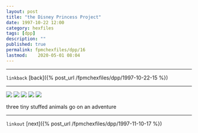 ```yaml
---
layout: post
title: "the Disney Princess Project"
date: 1997-10-22 12:00
category: hexfiles
tags: [dpp]
description: ""
published: true
permalink: fpmchexfiles/dpp/16
lastmod:	2020-05-01 08:04
---
```


*****
`linkback`
[back]({% post_url /fpmchexfiles/dpp/1997-10-22-15 %})

*****

<img src="{{ site.url }}/assets/img/dpp-16-1.jpg" maxwidth="1000" />

<img src="{{ site.url }}/assets/img/dpp-16-2.jpg" maxwidth="1000" />

<img src="{{ site.url }}/assets/img/dpp-16-3.jpg" maxwidth="1000" />

<img src="{{ site.url }}/assets/img/dpp-16-4.jpg" maxwidth="1000" />

<img src="{{ site.url }}/assets/img/dpp-16-5.jpg" maxwidth="1000" />


three tiny stuffed animals go on an adventure

*****

`linkout`
[next]({% post_url /fpmchexfiles/dpp/1997-11-10-17 %})


